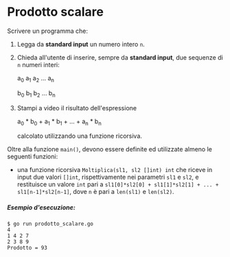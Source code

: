 # Prodotto scalare

Scrivere un programma che:
1. Legga da **standard input** un numero intero `n`.
2. Chieda all'utente di inserire, sempre da **standard input**, due sequenze di `n` numeri interi:

    a<sub>0</sub> a<sub>1</sub> a<sub>2</sub> ...  a<sub>n</sub>

    b<sub>0</sub> b<sub>1</sub> b<sub>2</sub> ...  b<sub>n</sub>

3. Stampi a video il risultato dell'espressione

    a<sub>0</sub> * b<sub>0</sub> + a<sub>1</sub> * b<sub>1</sub> + ... + a<sub>n</sub> * b<sub>n</sub>

    calcolato utilizzando una funzione ricorsiva.

Oltre alla funzione `main()`, devono essere definite ed utilizzate almeno le seguenti funzioni:
* una funzione ricorsiva `Moltiplica(sl1, sl2 []int) int` che riceve in input due valori `[]int`, rispettivamente nei parametri `sl1` e `sl2`, e restituisce un valore `int` pari a `sl1[0]*sl2[0] + sl1[1]*sl2[1] + ... + sl1[n-1]*sl2[n-1]`, dove `n` è pari a `len(sl1)` e `len(sl2)`.  

##### Esempio d'esecuzione:
```text
$ go run prodotto_scalare.go 
4
1 4 2 7
2 3 8 9
Prodotto = 93
``` 
  